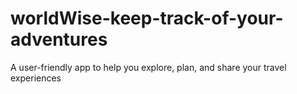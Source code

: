 # worldWise-keep-track-of-your-adventures
A user-friendly app to help you explore, plan, and share your travel experiences
